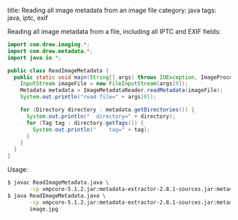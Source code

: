 title: Reading all image metadata from an image file
category: java
tags: java, iptc, exif

Reading all image metadata from a file, including all IPTC and EXIF
fields:

```java
import com.drew.imaging.*;
import com.drew.metadata.*;
import java.io.*;

public class ReadImageMetadata {
  public static void main(String[] args) throws IOException, ImageProcessingException {
    InputStream imageFile = new FileInputStream(args[0]);
    Metadata metadata = ImageMetadataReader.readMetadata(imageFile);
    System.out.println("read file=" + args[0]);

    for (Directory directory : metadata.getDirectories()) {
      System.out.println("  directory=" + directory);
      for (Tag tag : directory.getTags()) {
        System.out.println("    tag=" + tag);
      }
    }
  }
}
```

Usage:

```bash
$ javac ReadImageMetadata.java \
       -cp xmpcore-5.1.2.jar:metadata-extractor-2.8.1-sources.jar:metadata-extractor-2.8.1.jar
$ java ReadImageMetadata.java \
       -cp xmpcore-5.1.2.jar:metadata-extractor-2.8.1-sources.jar:metadata-extractor-2.8.1.jar \
       image.jpg
```
